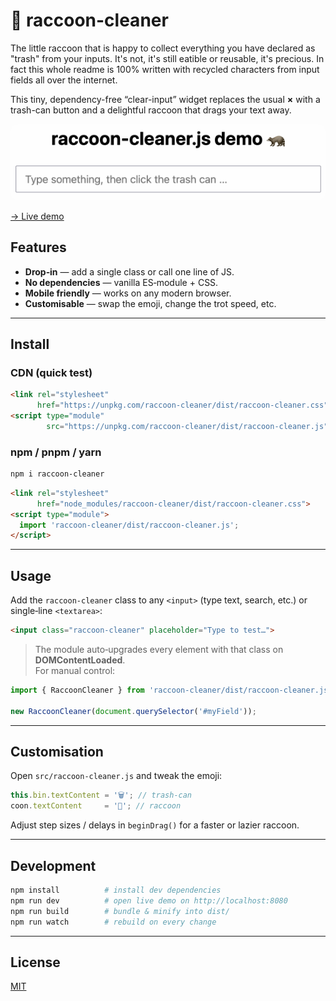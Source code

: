 # 🦝  raccoon-cleaner
The little raccoon that is happy to collect everything you have declared as "trash" from your inputs.
It's not, it's still eatible or reusable, it's precious.
In fact this whole readme is 100% written with recycled characters from input fields all over the internet.

This tiny, dependency-free “clear-input” widget replaces the usual **×** with a trash-can button and a delightful raccoon that drags your text away.

<img src="./demo/demo.gif" height="auto" style="border-radius:12px">

[→ Live demo](https://jaquoh.github.io/raccoon-cleaner/demo/)

## Features
* **Drop‑in** — add a single class or call one line of JS.  
* **No dependencies** — vanilla ES‑module + CSS.  
* **Mobile friendly** — works on any modern browser.  
* **Customisable** — swap the emoji, change the trot speed, etc.

---

## Install

### CDN (quick test)

```html
<link rel="stylesheet"
      href="https://unpkg.com/raccoon-cleaner/dist/raccoon-cleaner.css">
<script type="module"
        src="https://unpkg.com/raccoon-cleaner/dist/raccoon-cleaner.js"></script>
```

### npm / pnpm / yarn

```bash
npm i raccoon-cleaner
```

```html
<link rel="stylesheet"
      href="node_modules/raccoon-cleaner/dist/raccoon-cleaner.css">
<script type="module">
  import 'raccoon-cleaner/dist/raccoon-cleaner.js';
</script>
```

---

## Usage

Add the `raccoon-cleaner` class to any `<input>` (type text, search, etc.) or  
single‑line `<textarea>`:

```html
<input class="raccoon-cleaner" placeholder="Type to test…">
```

> The module auto‑upgrades every element with that class on **DOMContentLoaded**.  
> For manual control:

```js
import { RaccoonCleaner } from 'raccoon-cleaner/dist/raccoon-cleaner.js';

new RaccoonCleaner(document.querySelector('#myField'));
```

---

## Customisation

Open `src/raccoon-cleaner.js` and tweak the emoji:

```js
this.bin.textContent = '🗑️'; // trash‑can
coon.textContent     = '🦝'; // raccoon
```

Adjust step sizes / delays in `beginDrag()` for a faster or lazier raccoon.

---

## Development

```bash
npm install          # install dev dependencies
npm run dev          # open live demo on http://localhost:8080
npm run build        # bundle & minify into dist/
npm run watch        # rebuild on every change
```

---

## License

[MIT](LICENSE)